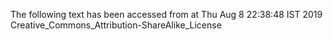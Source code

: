 The following text has been accessed from at Thu Aug 8 22:38:48 IST 2019
Creative_Commons_Attribution-ShareAlike_License
